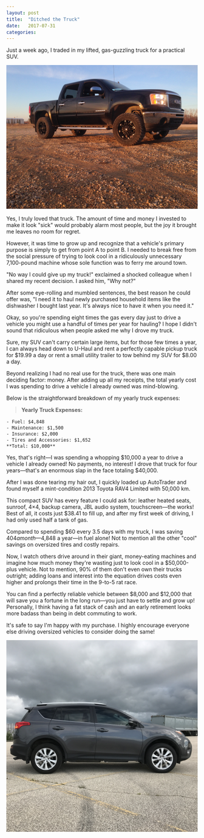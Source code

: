 ```yaml
---
layout: post
title:  "Ditched the Truck"
date:   2017-07-31
categories: 
---
```

Just a week ago, I traded in my lifted, gas-guzzling truck for a practical SUV.

![Alt text](/assets/images/img_4325.jpg)

Yes, I truly loved that truck. The amount of time and money I invested to make it look "sick" would probably alarm most people, but the joy it brought me leaves no room for regret.

However, it was time to grow up and recognize that a vehicle's primary purpose is simply to get from point A to point B. I needed to break free from the social pressure of trying to look cool in a ridiculously unnecessary 7,100-pound machine whose sole function was to ferry me around town.

"No way I could give up my truck!" exclaimed a shocked colleague when I shared my recent decision. I asked him, "Why not?"

After some eye-rolling and mumbled sentences, the best reason he could offer was, "I need it to haul newly purchased household items like the dishwasher I bought last year. It's always nice to have it when you need it."

Okay, so you're spending eight times the gas every day just to drive a vehicle you might use a handful of times per year for hauling? I hope I didn't sound that ridiculous when people asked me why I drove my truck.

Sure, my SUV can't carry certain large items, but for those few times a year, I can always head down to U-Haul and rent a perfectly capable pickup truck for $19.99 a day or rent a small utility trailer to tow behind my SUV for $8.00 a day.

Beyond realizing I had no real use for the truck, there was one main deciding factor: money. After adding up all my receipts, the total yearly cost I was spending to drive a vehicle I already owned was mind-blowing.

Below is the straightforward breakdown of my yearly truck expenses:

>**Yearly Truck Expenses:**

    - Fuel: $4,848  
    - Maintenance: $1,500  
    - Insurance: $2,000  
    - Tires and Accessories: $1,652  
    **Total: $10,000**

Yes, that's right—I was spending a whopping $10,000 a year to drive a vehicle I already owned! No payments, no interest! I drove that truck for four years—that's an enormous slap in the face totaling $40,000.

After I was done tearing my hair out, I quickly loaded up AutoTrader and found myself a mint-condition 2013 Toyota RAV4 Limited with 50,000 km.

This compact SUV has every feature I could ask for: leather heated seats, sunroof, 4×4, backup camera, JBL audio system, touchscreen—the works! Best of all, it costs just $38.41 to fill up, and after my first week of driving, I had only used half a tank of gas.

Compared to spending $60 every 3.5 days with my truck, I was saving $404 a month—$4,848 a year—in fuel alone! Not to mention all the other "cool" savings on oversized tires and costly repairs.

Now, I watch others drive around in their giant, money-eating machines and imagine how much money they're wasting just to look cool in a $50,000-plus vehicle. Not to mention, 90% of them don't even own their trucks outright; adding loans and interest into the equation drives costs even higher and prolongs their time in the 9-to-5 rat race.

You can find a perfectly reliable vehicle between $8,000 and $12,000 that will save you a fortune in the long run—you just have to settle and grow up! Personally, I think having a fat stack of cash and an early retirement looks more badass than being in debt commuting to work.

It's safe to say I'm happy with my purchase. I highly encourage everyone else driving oversized vehicles to consider doing the same!

![Alt text](/assets/images/img_7485.jpg)